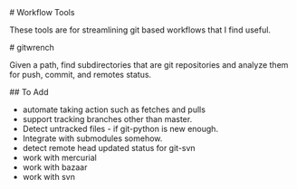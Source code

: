 <A name="toc1-0" title="Workflow Tools" />
# Workflow Tools

These tools are for streamlining git based workflows that I find useful.

<A name="toc1-5" title="gitwrench" />
# gitwrench

Given a path, find subdirectories that are git repositories and analyze them for push, commit, and remotes status.

<A name="toc2-10" title="To Add" />
## To Add

* automate taking action such as fetches and pulls
* support tracking branches other than master.
* Detect untracked files - if git-python is new enough.
* Integrate with submodules somehow.
* detect remote head updated status for git-svn
* work with mercurial
* work with bazaar
* work with svn
